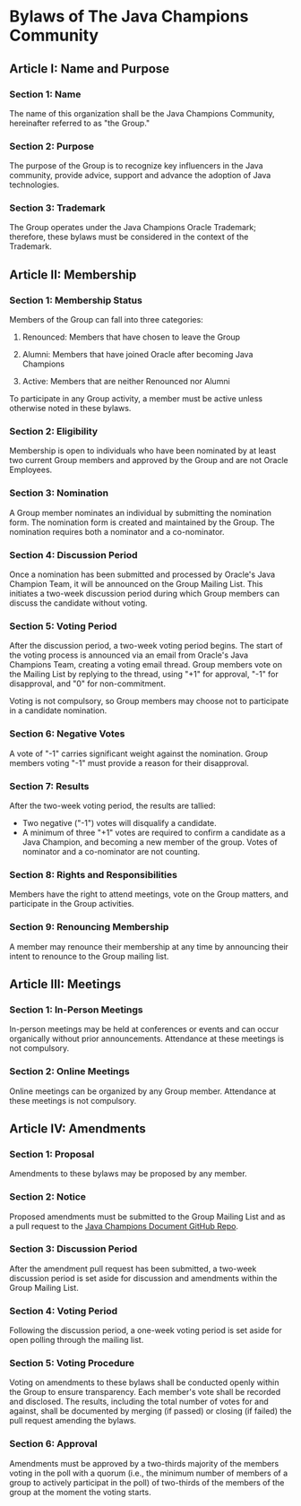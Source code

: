 # Bylaws of The Java Champions Community

## Article I: Name and Purpose

### Section 1: Name
The name of this organization shall be the Java Champions Community, hereinafter referred to as "the Group."

### Section 2: Purpose
The purpose of the Group is to recognize key influencers in the Java community, provide advice, support and advance the adoption of Java technologies.

### Section 3: Trademark
The Group operates under the Java Champions Oracle Trademark; therefore, these bylaws must be considered in the context of the Trademark.

## Article II: Membership

### Section 1: Membership Status
Members of the Group can fall into three categories:

 1. Renounced: Members that have chosen to leave the Group

 2. Alumni: Members that have joined Oracle after becoming Java Champions

 3. Active: Members that are neither Renounced nor Alumni


To participate in any Group activity, a member must be active unless otherwise noted in these bylaws.

### Section 2: Eligibility
Membership is open to individuals who have been nominated by at least two current Group members and approved by the Group and are not Oracle Employees.

### Section 3: Nomination
A Group member nominates an individual by submitting the nomination form. The nomination form is created and maintained by the Group. The nomination requires both a nominator and a co-nominator.

### Section 4: Discussion Period
Once a nomination has been submitted and processed by Oracle's Java Champion Team, it will be announced on the Group Mailing List. This initiates a two-week discussion period during which Group members can discuss the candidate without voting.

### Section 5: Voting Period
After the discussion period, a two-week voting period begins. The start of the voting process is announced via an email from Oracle's Java Champions Team, creating a voting email thread. Group members vote on the Mailing List by replying to the thread, using "+1" for approval, "-1" for disapproval, and "0" for non-commitment.

Voting is not compulsory, so Group members may choose not to participate in a candidate nomination.

### Section 6: Negative Votes
A vote of "-1" carries significant weight against the nomination. Group members voting "-1" must provide a reason for their disapproval.

### Section 7: Results
After the two-week voting period, the results are tallied:
- Two negative ("-1") votes will disqualify a candidate.
- A minimum of three "+1" votes are required to confirm a candidate as a Java Champion, and becoming a new member of the group. Votes of nominator and a co-nominator are not counting.

### Section 8: Rights and Responsibilities
Members have the right to attend meetings, vote on the Group matters, and participate in the Group activities.

### Section 9: Renouncing Membership
A member may renounce their membership at any time by announcing their intent to renounce to the Group mailing list.

## Article III: Meetings

### Section 1: In-Person Meetings
In-person meetings may be held at conferences or events and can occur organically without prior announcements. Attendance at these meetings is not compulsory.

### Section 2: Online Meetings
Online meetings can be organized by any Group member. Attendance at these meetings is not compulsory.

## Article IV: Amendments

### Section 1: Proposal
Amendments to these bylaws may be proposed by any member.

### Section 2: Notice
Proposed amendments must be submitted to the Group Mailing List and as a pull request to the [Java Champions Document GitHub Repo](https://github.com/aalmiray/java-champions).

### Section 3: Discussion Period
After the amendment pull request has been submitted, a two-week discussion period is set aside for discussion and amendments within the Group Mailing List.

### Section 4: Voting Period
Following the discussion period, a one-week voting period is set aside for open polling through the mailing list.

### Section 5: Voting Procedure
Voting on amendments to these bylaws shall be conducted openly within the Group to ensure transparency. Each member's vote shall be recorded and disclosed. The results, including the total number of votes for and against, shall be documented by merging (if passed) or closing (if failed) the pull request amending the bylaws.

### Section 6: Approval
Amendments must be approved by a two-thirds majority of the members voting in the poll with a quorum (i.e., the minimum number of members of a group to actively participat in the poll) of two-thirds of the members of the group at the moment the voting starts.
